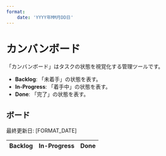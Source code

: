 ```yaml
---
format:
    date: 'YYYY年MM月DD日'
---
```


# カンバンボード

「カンバンボード」はタスクの状態を視覚化する管理ツールです。

- **Backlog**: 「未着手」の状態を表す。
- **In-Progress**: 「着手中」の状態を表す。
- **Done**: 「完了」の状態を表す。

## ボード

最終更新日: [FORMAT_DATE]

<!-- 
Example

* リンク(link)は`markdown`のファイルパスを示す。
* ファイルパスは`/tasks/*.md`

|      Backlog      |    In-Progress    |       Done        |
| ----------------- | ----------------- | ----------------- |
| [Task Name](link) | [Task Name](link) | [Task Name](link) |
| [Task Name](link) | [Task Name](link) | [Task Name](link) |
| [Task Name](link) | [Task Name](link) | [Task Name](link) |
-->

|      Backlog      |    In-Progress    |       Done        |
| ----------------- | ----------------- | ----------------- |